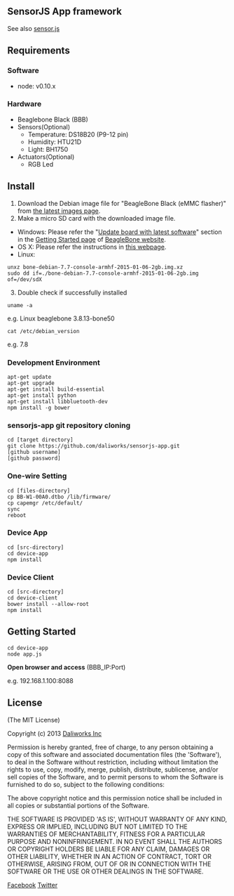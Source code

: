 ## SensorJS App frameworkSee also [sensor.js](https://github.com/daliworks/sensorjs)## Requirements### Software- node: v0.10.x### Hardware- Beaglebone Black (BBB)- Sensors(Optional)  - Temperature: DS18B20 (P9-12 pin)  - Humidity: HTU21D  - Light: BH1750- Actuators(Optional)  - RGB Led## Install1. Download the Debian image file for "BeagleBone Black (eMMC flasher)" from [the latest images page](http://beagleboard.org/latest-images).2. Make a micro SD card with the downloaded image file.  * Windows: Please refer the "[Update board with latest software](http://beagleboard.org/getting-started#update)" section in the [Getting Started page](http://beagleboard.org/getting-started) of [BeagleBone website](http://beagleboard.org).  * OS X: Please refer the instructions in [this webpage](http://www.acme-dot.com/using-os-x-to-image-an-sd-card-with-debian-for-beaglebone-black/).  * Linux:  ```  unxz bone-debian-7.7-console-armhf-2015-01-06-2gb.img.xz  sudo dd if=./bone-debian-7.7-console-armhf-2015-01-06-2gb.img of=/dev/sdX  ```3. Double check if successfully installed  ```  uname -a  ```  e.g. Linux beaglebone 3.8.13-bone50  ```  cat /etc/debian_version  ```  e.g. 7.8### Development Environment```apt-get updateapt-get upgradeapt-get install build-essentialapt-get install pythonapt-get install libbluetooth-devnpm install -g bower```### sensorjs-app git repository cloning ```cd [target directory]git clone https://github.com/daliworks/sensorjs-app.git[github username][github password] ```### One-wire Setting```cd [files-directory]cp BB-W1-00A0.dtbo /lib/firmware/cp capemgr /etc/default/syncreboot```### Device App```cd [src-directory]cd device-appnpm install```### Device Client```cd [src-directory]cd device-clientbower install --allow-rootnpm install```## Getting Started```cd device-appnode app.js```__Open browser and access__(BBB_IP:Port)e.g. 192.168.1.100:8088## License(The MIT License)Copyright (c) 2013 [Daliworks Inc](http://www.daliworks.co.kr)Permission is hereby granted, free of charge, to any person obtaining a copy of this software and associated       documentation files (the 'Software'), to deal in the Software without restriction, including without limitation    the rights to use, copy, modify, merge, publish, distribute, sublicense, and/or sell copies of the Software, and   to permit persons to whom the Software is furnished to do so, subject to the following conditions:The above copyright notice and this permission notice shall be included in all copies or substantial portions of   the Software.THE SOFTWARE IS PROVIDED 'AS IS', WITHOUT WARRANTY OF ANY KIND, EXPRESS OR IMPLIED, INCLUDING BUT NOT LIMITED TO   THE WARRANTIES OF MERCHANTABILITY, FITNESS FOR A PARTICULAR PURPOSE AND NONINFRINGEMENT. IN NO EVENT SHALL THE     AUTHORS OR COPYRIGHT HOLDERS BE LIABLE FOR ANY CLAIM, DAMAGES OR OTHER LIABILITY, WHETHER IN AN ACTION OF          CONTRACT, TORT OR OTHERWISE, ARISING FROM, OUT OF OR IN CONNECTION WITH THE SOFTWARE OR THE USE OR OTHER DEALINGS  IN THE SOFTWARE.[Facebook](https://www.facebook.com/groups/sensor.js)[Twitter](https://twitter.com/sensorjs)
